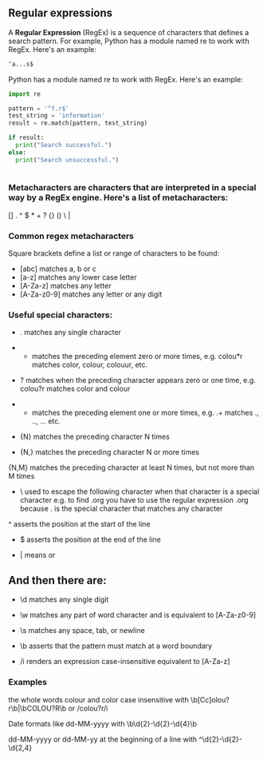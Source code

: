 ## Regular expressions

A __Regular Expression__ (RegEx) is a sequence of characters that defines a search pattern. For example,
Python has a module named re to work with RegEx. Here's an example:
```python
^a...s$
```

Python has a module named re to work with RegEx. Here's an example:

```python
import re

pattern = '^f.r$'
test_string = 'information'
result = re.match(pattern, test_string)

if result:
  print("Search successful.")
else:
  print("Search unsuccessful.")	
  
```
### Metacharacters are characters that are interpreted in a special way by a RegEx engine. Here's a list of metacharacters:

[] . ^ $ * + ? {} () \ |

### Common regex metacharacters
Square brackets define a list or range of characters to be found:

- [abc] matches a, b or c
- [a-z] matches any lower case letter
- [A-Za-z] matches any letter
- [A-Za-z0-9] matches any letter or any digit

### Useful special characters:

- . matches any single character

- * matches the preceding element zero or more times, e.g. colou*r matches color, colour, colouur, etc.

- ? matches when the preceding character appears zero or one time, e.g. colou?r matches color and colour

- + matches the preceding element one or more times, e.g. .+ matches ., .., ... etc.

- {N} matches the preceding character N times

- {N,} matches the preceding character N or more times

{N,M} matches the preceding character at least N times, but not more than M times

- \ used to escape the following character when that character is a special character e.g. to find .org you have to use the regular expression \.org because . is the special character that matches any character

^ asserts the position at the start of the line

- $ asserts the position at the end of the line

- | means or

## And then there are:

- \d matches any single digit

- \w matches any part of word character and is equivalent to [A-Za-z0-9]

- \s matches any space, tab, or newline

- \b asserts that the pattern must match at a word boundary

- /i renders an expression case-insensitive equivalent to [A-Za-z]

### Examples
the whole words colour and color case insensitive with \b[Cc]olou?r\b|\bCOLOU?R\b or /colou?r/i

Date formats like dd-MM-yyyy with \b\d{2}-\d{2}-\d{4}\b

dd-MM-yyyy or dd-MM-yy at the beginning of a line with ^\d{2}-\d{2}-\d{2,4}
